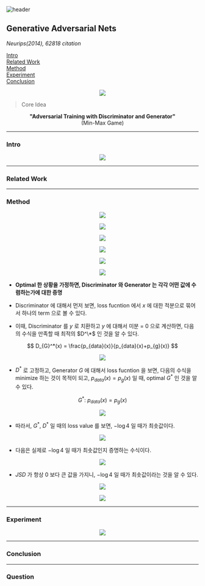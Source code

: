 ![header](https://capsule-render.vercel.app/api?type=waving&color=auto&height=80&section=header&text=Welcome%20Paper%20Review&fontSize=50)


## Generative Adversarial Nets
*Neurips(2014), 62818 citation*

[Intro](#intro)</br>
[Related Work](#related-work)</br>
[Method](#method)</br>
[Experiment](#experiment)</br>
[Conclusion](#conclusion)</br>

<p align="center">
<img src='./img1.png'>
</p>

> Core Idea
<div align=center>
<strong>"Adversarial Training with Discriminator and Generator"</strong>
</br>
(Min-Max Game)
</div>

***

### <strong>Intro</strong>

<p align="center">
<img src='./img2.png'>
</p>

***

### <strong>Related Work</strong>


***

### <strong>Method</strong>

<p align="center">
<img src='./img3.png'>
</p>

<p align="center">
<img src='./img4.png'>
</p>

<p align="center">
<img src='./img5.png'>
</p>

<p align="center">
<img src='./img6.png'>
</p>

<p align="center">
<img src='./img7.png'>
</p>

<p align="center">
<img src='./img8.png'>
</p>

- **Optimal 한 상황을 가정하면, Discriminator 와 Generator 는 각각 어떤 값에 수렴하는가에 대한 증명**

- Discriminator 에 대해서 먼저 보면, loss fucntion 에서 $x$ 에 대한 적분으로 묶어서 하나의 term 으로 볼 수 있다. 
- 이때, Discriminator 를 $y$ 로 치환하고 $y$ 에 대해서 미분 = $0$ 으로 계산하면, 다음의 수식을 만족할 때 최적의 $D^\*$ 인 것을 알 수 있다.

$$ D_{G}^*(x) = \frac{p_{data}(x)}{p_{data}(x)+p_{g}(x)} $$

<p align="center">
<img src='./img9.png'>
</p>

- $D^*$ 로 고정하고, Generator $G$ 에 대해서 loss fucntion 을 보면, 다음의 수식을 minimize 하는 것이 목적이 되고, $p_{data}(x)=p_{g}(x)$ 일 때, optimal $G^*$ 인 것을 알 수 있다.

$$ G^*: \ p_{data}(x)=p_{g}(x) $$

<p align="center">
<img src='./img10.png'>
</p>

- 따라서, $G^*$, $D^*$ 일 때의 loss value 를 보면, $-\log{4}$ 일 때가 최솟값이다.

<p align="center">
<img src='./img11.png'>
</p>

- 다음은 실제로 $-\log{4}$ 일 때가 최솟값인지 증명하는 수식이다.

<p align="center">
<img src='./img12.png'>
</p>

- $JSD$ 가 항상 $0$ 보다 큰 값을 가지니, $-\log{4}$ 일 때가 최솟값이라는 것을 알 수 있다. 

<p align="center">
<img src='./img13.png'>
</p>

<p align="center">
<img src='./img14.png'>
</p>

***

### <strong>Experiment</strong>

<p align="center">
<img src='./img15.png'>
</p>


***

### <strong>Conclusion</strong>


***

### <strong>Question</strong>

